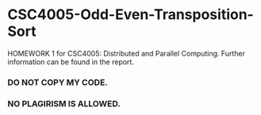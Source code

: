 # CSC4005-Odd-Even-Transposition-Sort
HOMEWORK 1 for CSC4005: Distributed and Parallel Computing. Further information can be found in the report.  
### DO NOT COPY MY CODE.   
### NO PLAGIRISM IS ALLOWED. 
